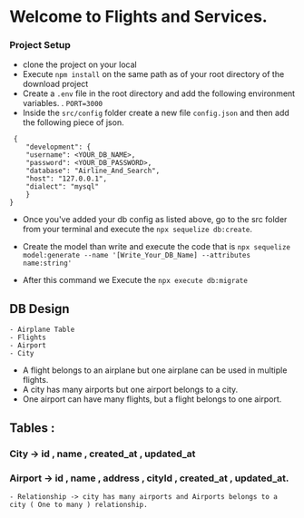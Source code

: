 # Welcome to Flights and Services.

### Project Setup

- clone the project on your local
- Execute `npm install` on the same path as of your root directory of the download project
- Create a `.env` file in the root directory and add the following environment variables.
  . `PORT=3000`
- Inside the `src/config` folder create a new file `config.json` and then add the following piece of json.

```
 {
    "development": {
    "username": <YOUR_DB_NAME>,
    "password": <YOUR_DB_PASSWORD>,
    "database": "Airline_And_Search",
    "host": "127.0.0.1",
    "dialect": "mysql"
    }
}
```

- Once you've added your db config as listed above, go to the src folder from your terminal and execute the `npx sequelize db:create`.
- Create the model than write and execute the code that is `npx sequelize model:generate --name '[Write_Your_DB_Name] --attributes name:string'`

- After this command we Execute the `npx execute db:migrate`

## DB Design

    - Airplane Table
    - Flights
    - Airport
    - City

- A flight belongs to an airplane but one airplane can be used in multiple flights.
- A city has many airports but one airport belongs to a city.
- One airport can have many flights, but a flight belongs to one airport.

## Tables :

### City -> id , name , created_at , updated_at

### Airport -> id , name , address , cityId , created_at , updated_at.

    - Relationship -> city has many airports and Airports belongs to a city ( One to many ) relationship.
